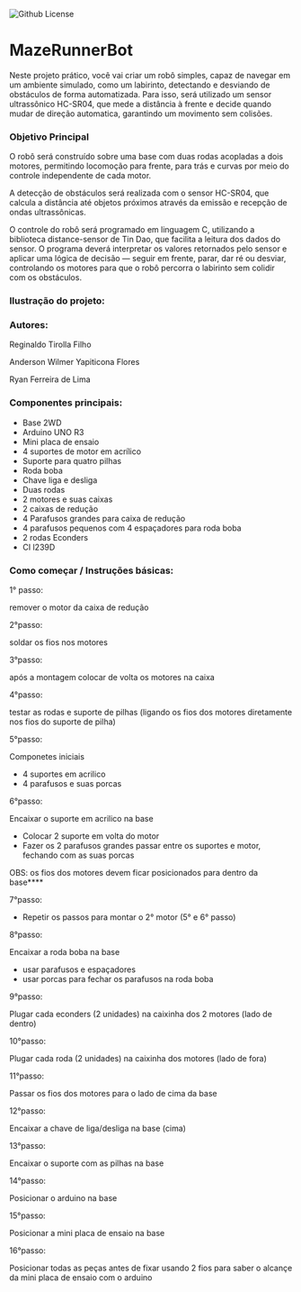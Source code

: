 ![Github License](https://img.shields.io/github/license/reginaldotfilho/mazeRunner-arduino?style=for-the-badge
)

<h1 align=>MazeRunnerBot</h1>

Neste projeto prático, você vai criar um robô simples, capaz de navegar em um ambiente simulado, como um labirinto, detectando e desviando de obstáculos de forma automatizada. Para isso, será utilizado um sensor ultrassônico HC-SR04, que mede a distância à frente e decide quando mudar de direção automatica, garantindo um movimento sem colisões.

<h3 align=>Objetivo Principal</h3>

O robô será construído sobre uma base com duas rodas acopladas a dois motores, permitindo locomoção para frente, para trás e curvas por meio do controle independente de cada motor.

A detecção de obstáculos será realizada com o sensor HC-SR04, que calcula a distância até objetos próximos através da emissão e recepção de ondas ultrassônicas.

O controle do robô será programado em linguagem C, utilizando a biblioteca distance-sensor de Tin Dao, que facilita a leitura dos dados do sensor. O programa deverá interpretar os valores retornados pelo sensor e aplicar uma lógica de decisão — seguir em frente, parar, dar ré ou desviar, controlando os motores para que o robô percorra o labirinto sem colidir com os obstáculos.

<h3 align=>Ilustração do projeto: </h3>

<h3 align=>Autores:</h3> 

Reginaldo Tirolla Filho

Anderson Wilmer Yapiticona Flores

Ryan Ferreira de Lima

<h3 align=>Componentes principais:</h3>

- Base 2WD
- Arduino UNO R3
- Mini placa de ensaio
- 4 suportes de motor em acrílico
- Suporte para quatro pilhas
- Roda boba
- Chave liga e desliga
- Duas rodas
- 2 motores e suas caixas
- 2 caixas de redução
- 4 Parafusos grandes para caixa de redução
- 4 parafusos pequenos com 4 espaçadores para roda boba
- 2 rodas Econders
- CI l239D

<h3 align=>Como começar / Instruções básicas:</h3>

1° passo:

remover o motor da caixa de redução

2°passo:

soldar os fios nos motores

3°passo:

após a montagem colocar de volta os motores na caixa

4°passo:

testar as rodas e suporte de pilhas (ligando os fios dos motores diretamente nos fios do suporte de pilha)

5°passo:

Componetes iniciais
- 4 suportes em acrilico
- 4 parafusos e suas porcas

6°passo:

Encaixar o suporte em acrilico na base
- Colocar 2 suporte em volta do motor
- Fazer os 2 parafusos grandes passar entre os suportes e motor, fechando com as suas porcas

OBS: os fios dos motores devem ficar posicionados para dentro da base****

7°passo:

- Repetir os passos para montar o 2° motor (5° e 6° passo)

8°passo:

Encaixar a roda boba na base
- usar parafusos e espaçadores
- usar porcas para fechar os parafusos na roda boba

9°passo:

Plugar cada econders (2 unidades) na caixinha dos 2 motores (lado de dentro)

10°passo:

Plugar cada roda (2 unidades) na caixinha dos motores (lado de fora)

11°passo:

Passar os fios dos motores para o lado de cima da base

12°passo:

Encaixar a chave de liga/desliga na base (cima)

13°passo:

Encaixar o suporte com as pilhas na base

14°passo:

Posicionar o arduino na base

15°passo:

Posicionar a mini placa de ensaio na base

16°passo:

Posicionar todas as peças antes de fixar usando 2 fios para saber o alcançe da mini placa de ensaio com o arduino




